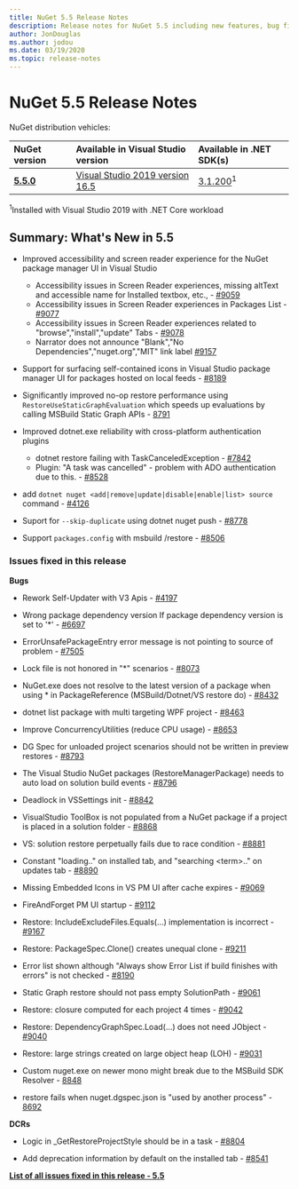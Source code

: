 ```yaml
---
title: NuGet 5.5 Release Notes
description: Release notes for NuGet 5.5 including new features, bug fixes, and DCRs.
author: JonDouglas
ms.author: jodou
ms.date: 03/19/2020
ms.topic: release-notes
---
```


# NuGet 5.5 Release Notes

NuGet distribution vehicles:

| NuGet version | Available in Visual Studio version| Available in .NET SDK(s)|
|:---|:---|:---|
| [**5.5.0**](https://nuget.org/downloads) | [Visual Studio 2019 version 16.5](https://visualstudio.microsoft.com/downloads/) | [3.1.200](https://dotnet.microsoft.com/download/dotnet-core/3.1)<sup>1</sup> |

<sup>1</sup>Installed with Visual Studio 2019 with .NET Core workload

## Summary: What's New in 5.5

* Improved accessibility and screen reader experience for the NuGet package manager UI in Visual Studio
    * Accessibility issues in Screen Reader experiences, missing altText and accessible name for Installed textbox, etc., - [#9059](https://github.com/NuGet/Home/issues/9059)
    * Accessibility issues in Screen Reader experiences in Packages List - [#9077](https://github.com/NuGet/Home/issues/9077)
    * Accessibility issues in Screen Reader experiences related to "browse","install","update" Tabs - [#9078](https://github.com/NuGet/Home/issues/9078)
    * Narrator does not announce "Blank","No Dependencies","nuget.org","MIT" link label [#9157](https://github.com/NuGet/Home/issues/9157)

* Support for surfacing self-contained icons in Visual Studio package manager UI for packages hosted on local feeds - [#8189](https://github.com/NuGet/Home/issues/8189)

* Significantly improved no-op restore performance using `RestoreUseStaticGraphEvaluation` which speeds up evaluations by calling MSBuild Static Graph APIs - [8791](https://github.com/NuGet/Home/issues/8791)

* Improved dotnet.exe reliability with cross-platform authentication plugins
    * dotnet restore failing with TaskCanceledException - [#7842](https://github.com/NuGet/Home/issues/7842)
    * Plugin:  "A task was cancelled" - problem with ADO authentication due to this. - [#8528](https://github.com/NuGet/Home/issues/8528)

* add `dotnet nuget <add|remove|update|disable|enable|list> source` command - [#4126](https://github.com/NuGet/Home/issues/4126)

* Suport for `--skip-duplicate`  using dotnet nuget push - [#8778](https://github.com/NuGet/Home/issues/8778)

* Support `packages.config` with msbuild /restore - [#8506](https://github.com/NuGet/Home/issues/8506)

### Issues fixed in this release

**Bugs**

* Rework Self-Updater with V3 Apis - [#4197](https://github.com/NuGet/Home/issues/4197)

* Wrong package dependency version If package dependency version is set to '*' - [#6697](https://github.com/NuGet/Home/issues/6697)

* ErrorUnsafePackageEntry error message is not pointing to source of problem - [#7505](https://github.com/NuGet/Home/issues/7505)

* Lock file is not honored in "*" scenarios  - [#8073](https://github.com/NuGet/Home/issues/8073)

* NuGet.exe does not resolve to the latest version of a package when using * in PackageReference (MSBuild/Dotnet/VS restore do) - [#8432](https://github.com/NuGet/Home/issues/8432)

* dotnet list package with multi targeting WPF project - [#8463](https://github.com/NuGet/Home/issues/8463)

* Improve ConcurrencyUtilities (reduce CPU usage) - [#8653](https://github.com/NuGet/Home/issues/8653)

* DG Spec for unloaded project scenarios should not be written in preview restores - [#8793](https://github.com/NuGet/Home/issues/8793)

* The Visual Studio NuGet packages (RestoreManagerPackage) needs to auto load on solution build events - [#8796](https://github.com/NuGet/Home/issues/8796)

* Deadlock in VSSettings init - [#8842](https://github.com/NuGet/Home/issues/8842)

* VisualStudio ToolBox is not populated from a NuGet package if a project is placed in a solution folder - [#8868](https://github.com/NuGet/Home/issues/8868)

* VS:  solution restore perpetually fails due to race condition - [#8881](https://github.com/NuGet/Home/issues/8881)

* Constant "loading.." on installed tab, and "searching \<term\>.." on updates tab - [#8890](https://github.com/NuGet/Home/issues/8890)

* Missing Embedded Icons in VS PM UI after cache expires - [#9069](https://github.com/NuGet/Home/issues/9069)

* FireAndForget PM UI startup - [#9112](https://github.com/NuGet/Home/issues/9112)

* Restore: IncludeExcludeFiles.Equals(...) implementation is incorrect - [#9167](https://github.com/NuGet/Home/issues/9167)

* Restore: PackageSpec.Clone() creates unequal clone - [#9211](https://github.com/NuGet/Home/issues/9211)

* Error list shown although "Always show Error List if build finishes with errors" is not checked - [#8190](https://github.com/NuGet/Home/issues/8190)

* Static Graph restore should not pass empty SolutionPath - [#9061](https://github.com/NuGet/Home/issues/9061)

* Restore: closure computed for each project 4 times - [#9042](https://github.com/NuGet/Home/issues/9042)

* Restore: DependencyGraphSpec.Load(...) does not need JObject - [#9040](https://github.com/NuGet/Home/issues/9040)

* Restore: large strings created on large object heap (LOH) - [#9031](https://github.com/NuGet/Home/issues/9031)

* Custom nuget.exe on newer mono might break due to the MSBuild SDK Resolver - [8848](https://github.com/NuGet/Home/issues/8848)

* restore fails when nuget.dgspec.json is "used by another process" - [8692](https://github.com/NuGet/Home/issues/8692)

**DCRs**

* Logic in _GetRestoreProjectStyle should be in a task - [#8804](https://github.com/NuGet/Home/issues/8804)

* Add deprecation information by default on the installed tab - [#8541](https://github.com/NuGet/Home/issues/8541)

**[List of all issues fixed in this release - 5.5](https://app.zenhub.com/workspaces/nuget-client-team-55aec9a240305cf007585881/reports/release?release=5e0e5fbd021f7aa0ec95db18)**
